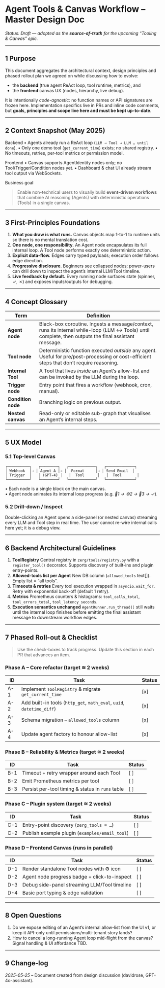 # Agent Tools & Canvas Workflow – Master Design Doc

*Status: Draft — adopted as the **source-of-truth** for the upcoming “Tooling & Canvas” epic.*

---

## 1  Purpose

This document aggregates the architectural context, design principles and phased rollout plan we agreed on while discussing how to evolve:

* the **backend** (true agent ReAct loop, tool runtime, metrics), and
* the **frontend** canvas UX (nodes, hierarchy, live debug).

It is intentionally *code-agnostic*: no function names or API signatures are frozen here.  Implementation specifics live in PRs and inline code comments, but **goals, principles and scope live here and must be kept up-to-date**.

---

## 2  Context Snapshot (May 2025)

Backend
• Agents already run a ReAct loop (`LLM → Tool → LLM … until done`).
• Only one demo tool (`get_current_time`) exists; no shared registry.
• No timeouts, retries, per-tool metrics or permission model.

Frontend
• Canvas supports AgentIdentity nodes only; no Tool/Trigger/Condition nodes yet.
• Dashboard & chat UI already stream tool output via WebSockets.

Business goal
> Enable non-technical users to visually build **event-driven workflows** that combine AI reasoning (Agents) with deterministic operations (Tools) in a single canvas.

---

## 3  First-Principles Foundations

1. **What you draw is what runs.**  Canvas objects map 1-to-1 to runtime units so there is no mental translation cost.
2. **One node, one responsibility.**  An Agent node encapsulates its full internal loop. A Tool node performs exactly one deterministic action.
3. **Explicit data-flow.**  Edges carry typed payloads; execution order follows edge direction.
4. **Progressive disclosure.**  Beginners see collapsed nodes; power-users can drill down to inspect the agent’s internal LLM/Tool timeline.
5. **Live feedback by default.**  Every running node surfaces state (spinner, ✓, ✗) and exposes inputs/outputs for debugging.

---

## 4  Concept Glossary

| Term          | Definition                                                                       |
|---------------|----------------------------------------------------------------------------------|
| **Agent node**| Black-box coroutine. Ingests a message/context, runs its internal while-loop (LLM ↔ Tools) until complete, then outputs the final assistant message. |
| **Tool node** | Deterministic function executed *outside* any agent. Useful for pre/post-processing or cost-efficient steps that don’t require reasoning. |
| **Internal Tool** | A Tool that lives *inside* an Agent’s allow-list and can be invoked by the LLM during the loop. |
| **Trigger node** | Entry point that fires a workflow (webhook, cron, manual). |
| **Condition node** | Branching logic on previous output. |
| **Nested canvas** | Read-only or editable sub-graph that visualises an Agent’s internal steps. |

---

## 5  UX Model

### 5.1  Top-level Canvas

```
┌──────────┐   ┌────────┐   ┌────────────┐   ┌─────────────┐
│ Webhook  │→ │ Agent A │→ │  Format     │→ │ Send Email  │
│ Trigger  │   │ (GPT-4) │   │  Tool      │   │  Tool       │
└──────────┘   └────────┘   └────────────┘   └─────────────┘
```

• Each node is a single block on the main canvas.  
• Agent node animates its internal loop progress (e.g. *🧠1 → ⚙2 → 🧠3 → ✓*).

### 5.2  Drill-down / Inspect

Double-clicking an Agent opens a side-panel (or nested canvas) streaming every LLM and Tool step in real time.  The user cannot re-wire internal calls here yet; it is a debug view.

---

## 6  Backend Architectural Guidelines

1. **ToolRegistry**   Central registry in `zerg/tools/registry.py` with a `register_tool()` decorator.  Supports discovery of built-ins and plugin entry-points.
2. **Allowed-tools list per Agent**   New DB column (`allowed_tools` text[]). Empty list = “all tools”.
3. **Timeouts & retries**   Every tool execution wrapped in `asyncio.wait_for`. Retry with exponential back-off (default 1 retry).
4. **Metrics**   Prometheus counters & histograms: `tool_calls_total`, `tool_errors_total`, `tool_latency_seconds`.
5. **Execution semantics unchanged**   `AgentRunner.run_thread()` still waits until the internal loop finishes before emitting the final assistant message to downstream workflow edges.

---

## 7  Phased Roll-out & Checklist

> Use the check-boxes to track progress.  Update this section in each PR that advances an item.

### Phase A – Core refactor (target ≅ 2 weeks)

| ID | Task | Status |
|----|-------|--------|
| A-1 | Implement `ToolRegistry` & migrate `get_current_time` | [x] |
| A-2 | Add built-in tools (`http_get`, `math_eval`, `uuid`, `datetime_diff`) | [x] |
| A-3 | Schema migration – `allowed_tools` column | [x] |
| A-4 | Update agent factory to honour allow-list | [x] |

### Phase B – Reliability & Metrics (target ≅ 2 weeks)

| ID | Task | Status |
|----|-------|--------|
| B-1 | Timeout + retry wrapper around each Tool | [ ] |
| B-2 | Emit Prometheus metrics per tool | [ ] |
| B-3 | Persist per-tool timing & status in `runs` table | [ ] |

### Phase C – Plugin system (target ≅ 2 weeks)

| ID | Task | Status |
|----|-------|--------|
| C-1 | Entry-point discovery (`zerg_tools = …`) | [ ] |
| C-2 | Publish example plugin (`examples/email_tool`) | [ ] |

### Phase D – Frontend Canvas (runs in parallel)

| ID | Task | Status |
|----|-------|--------|
| D-1 | Render standalone Tool nodes with ⚙ icon | [ ] |
| D-2 | Agent node progress badge + click-to-inspect | [ ] |
| D-3 | Debug side-panel streaming LLM/Tool timeline | [ ] |
| D-4 | Basic port typing & edge validation | [ ] |

---

## 8  Open Questions

1. Do we expose editing of an Agent’s internal allow-list from the UI v1, or keep it API-only until permissions/multi-tenant story lands?  
2. How to cancel a long-running Agent loop mid-flight from the canvas?  Signal handling & UI affordance TBD.

---

## 9  Change-log

*2025-05-25*  – Document created from design discussion (davidrose, GPT-4o-assistant).
